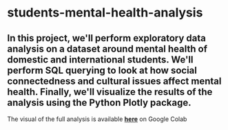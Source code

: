 # students-mental-health-analysis

##  In this project, we'll perform exploratory data analysis on a dataset around mental health of domestic and international students. We'll perform SQL querying to look at how social connectedness and cultural issues affect mental health. Finally, we'll visualize the results of the analysis using the Python Plotly package.

The visual of the full analysis is available [**here**](|https://colab.research.google.com/drive/1-0VPE3ur2niouyHooDaGrKHfcF_V2Gd7?authuser=0#scrollTo=AAdwinXFg-2N) on Google Colab

